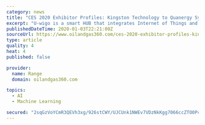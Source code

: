 ```yaml
---
category: news
title: "CES 2020 Exhibitor Profiles: Kingston Technology to Quanergy Systems"
excerpt: "U-wigo is a smart HUB that integrates Internet of Things and Artificial Intelligence technology to control a variety of Infrared ... showing their Chameleon product for training neural networks. Mindtech will be showing demonstrations of Chameleon, designed for creating the annotated visual data needed to successfully train and deploy neural ..."
publishedDateTime: 2020-01-03T22:21:00Z
sourceUrl: https://www.oilandgas360.com/ces-2020-exhibitor-profiles-kingston-technology-to-quanergy-systems/
type: article
quality: 4
heat: 4
published: false

provider:
  name: Range
  domain: oilandgas360.com

topics:
  - AI
  - Machine Learning

secured: "2sqGzVoYCmR3QEVh3xg/926stCWY/UJCUnk1NWEv7VDzNkKgg7066ccZTO0Pc5K5ijpSQGWBmVtgXQlDHyXBfs5fkTlke/OgzleVtUFmXmksck8QPEoZ7vcG0rAvQgqiFd5kIiJCPuNdlixLy60+28hmi5VCY20pa7yMVMxNpxq5gnCvBAC9j+8XeL/THOrXj4KpkUnpPxI5WllGCZxmrJj47mre0r7FtvnGYMcSdhhaN0nFNgVELVFDr/msKlAmdUl0S89zG4YSHInEzDHmMA==;X+2akBTwc+kGa9Q+BI0ZBQ=="
---
```


